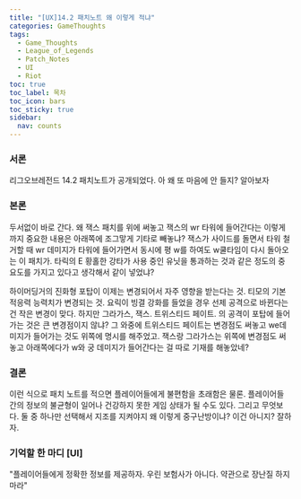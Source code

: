 ```yaml
---
title: "[UX]14.2 패치노트 왜 이렇게 적냐"
categories: GameThoughts
tags:
  - Game_Thoughts
  - League_of_Legends
  - Patch_Notes
  - UI
  - Riot
toc: true
toc_label: 목차
toc_icon: bars
toc_sticky: true
sidebar:
  nav: counts
---
```

### 서론
리그오브레전드 14.2 패치노트가 공개되었다. 아 왜 또 마음에 안 들지? 알아보자

### 본론
두서없이 바로 간다. 왜 잭스 패치를 위에 써놓고 잭스의 wr 타워에 들어간다는 이렇게까지 중요한 내용은 아래쪽에 조그맣게 기타로 빼놓냐? 잭스가 사이드를 돌면서 타워 철거할 때 wr 데미지가 타워에 들어가면서 동시에 평 w를 하여도 w쿨타임이 다시 돌아오는 이 패치가. 타릭의 E 황홀한 강타가 사용 중인 유닛을 통과하는 것과 같은 정도의 중요도를 가지고 있다고 생각해서 같이 넣었냐?

하이머딩거의 진화형 포탑이 이제는 변경되어서 자주 영향을 받는다는 것. 티모의 기본 적응력 능력치가 변경되는 것. 요릭이 빙결 강화를 들었을 경우 선제 공격으로 바뀐다는 건 작은 변경이 맞다. 하지만 그라가스, 잭스. 트위스티드 페이트. 의 공격이 포탑에 들어가는 것은 큰 변경점이지 않냐? 그 와중에 트위스티드 페이트는 변경점도 써놓고 we데미지가 들어가는 것도 위쪽에 명시를 해주었고. 잭스랑 그라가스는 위쪽에 변경점도 써놓고 아래쪽에다가 w와 궁 데미지가 들어간다는 걸 따로 기재를 해놓았네?
### 결론
이런 식으로 패치 노트를 적으면 플레이어들에게 불편함을 초래함은 물론. 플레이어들 간의 정보의 불균형이 일어나 건강하지 못한 게임 상태가 될 수도 있다. 그리고 무엇보다. 둘 중 하나만 선택해서 지조를 지켜야지 왜 이렇게 중구난방이냐? 이건 아니지? 잘하자.
### 기억할 한 마디 [UI]
"플레이어들에게 정확한 정보를 제공하자. 우린 보험사가 아니다. 약관으로 장난질 하지 마라"